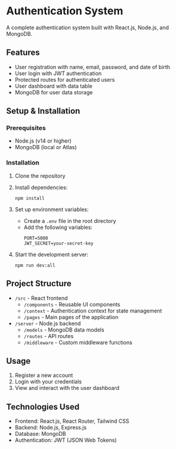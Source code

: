 # Authentication System

A complete authentication system built with React.js, Node.js, and MongoDB.

## Features

- User registration with name, email, password, and date of birth
- User login with JWT authentication
- Protected routes for authenticated users
- User dashboard with data table
- MongoDB for user data storage

## Setup & Installation

### Prerequisites

- Node.js (v14 or higher)
- MongoDB (local or Atlas)

### Installation

1. Clone the repository
2. Install dependencies:
   ```
   npm install
   ```

3. Set up environment variables:
   - Create a `.env` file in the root directory
   - Add the following variables:
     ```
     PORT=5000
     JWT_SECRET=your-secret-key
     ```

4. Start the development server:
   ```
   npm run dev:all
   ```

## Project Structure

- `/src` - React frontend
  - `/components` - Reusable UI components
  - `/context` - Authentication context for state management
  - `/pages` - Main pages of the application
- `/server` - Node.js backend
  - `/models` - MongoDB data models
  - `/routes` - API routes
  - `/middleware` - Custom middleware functions

## Usage

1. Register a new account
2. Login with your credentials
3. View and interact with the user dashboard

## Technologies Used

- Frontend: React.js, React Router, Tailwind CSS
- Backend: Node.js, Express.js
- Database: MongoDB
- Authentication: JWT (JSON Web Tokens)